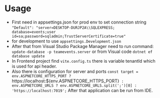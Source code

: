 # Usage
* First need in appsettings.json for prod env to set connection string `"Default": "server=DESKTOP-DURJP2A\\SQLEXPRESS; database=events;user id=sa;password=sqladmin;TrustServerCertificate=true"`
*  for development to use `appsettings.Development.json`
* After that from Visual Studio Package Manager need to run command: `update-database -p teamevents.server`
or from Visual code `dotnet ef database update`
* In Frontend project find `vite.config.ts` there is variable tenantId which is used for api header.
* Also there is configuration for server and ports
`const target = env.ASPNETCORE_HTTPS_PORT ? `https://localhost:${env.ASPNETCORE_HTTPS_PORT}` :
    env.ASPNETCORE_URLS ? env.ASPNETCORE_URLS.split(';')[0] : 'https://localhost:7019';`
After that application can be run from IDE.
